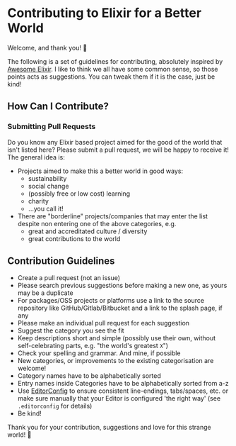 # Contributing to Elixir for a Better World

Welcome, and thank you! 🧡

The following is a set of guidelines for contributing, absolutely inspired by [Awesome Elixir](https://github.com/h4cc/awesome-elixir/blob/master/.github/CONTRIBUTING.md).
I like to think we all have some common sense, so those points acts as suggestions. You can tweak them if it is the case, just be kind!

## How Can I Contribute?

### Submitting Pull Requests

Do you know any Elixir based project aimed for the good of the world that isn't listed here? Please submit a pull request, we will be happy to receive it!
The general idea is:

 * Projects aimed to make this a better world in good ways:
   * sustainability
   * social change
   * (possibly free or low cost) learning
   * charity
   * ...you call it!
 * There are "borderline" projects/companies that may enter the list despite non entering one of the above categories, e.g.
   * great and accreditated culture / diversity
   * great contributions to the world


## Contribution Guidelines

* Create a pull request (not an issue)
* Please search previous suggestions before making a new one, as yours may be a duplicate
* For packages/OSS projects or platforms use a link to the source repository like GitHub/Gitlab/Bitbucket and a link to the splash page, if any
* Please make an individual pull request for each suggestion
* Suggest the category you see the fit
* Keep descriptions short and simple (possibly use their own, without self-celebrating parts, e.g. "the world's greatest `X`")
* Check your spelling and grammar. And mine, if possible
* New categories, or improvements to the existing categorisation are welcome!
* Category names have to be alphabetically sorted
* Entry names inside Categories have to be alphabetically sorted from a-z
* Use [EditorConfig](http://editorconfig.org) to ensure consistent line-endings, tabs/spaces, etc. or make sure manually that your Editor is configured 'the right way' (see `.editorconfig` for details)
* Be kind!

Thank you for your contribution, suggestions and love for this strange world! 🧡
